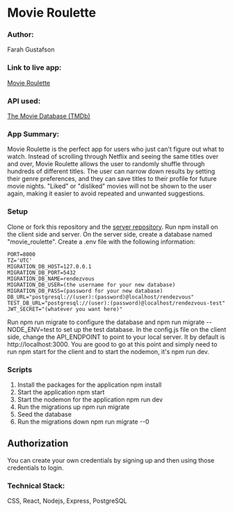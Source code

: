 # Movie Roulette

### Author:
Farah Gustafson 

### Link to live app: 
[Movie Roulette](https://movie-roulette-app-6itlzl39z-farahgus.vercel.app)

### API used:
[The Movie Database (TMDb)](https://www.themoviedb.org/documentation/api?language=en-US)

### App Summary:
Movie Roulette is the perfect app for users who just can't figure out what to watch. Instead of scrolling through Netflix and seeing the same titles over and over, Movie Roulette allows the user to randomly shuffle through hundreds of different titles. The user can narrow down results by setting their genre preferences, and they can save titles to their profile for future movie nights. "Liked" or "disliked" movies will not be shown to the user again, making it easier to avoid repeated and unwanted suggestions.


### Setup
Clone or fork this repository and the [server repository](https://github.com/Farahgus10/Movie-Roulette-Server). Run npm install on the client side and server. On the server side, create a database named "movie_roulette". Create a .env file with the following information:
```
PORT=8000
TZ='UTC'
MIGRATION_DB_HOST=127.0.0.1
MIGRATION_DB_PORT=5432
MIGRATION_DB_NAME=rendezvous
MIGRATION_DB_USER=(the username for your new database)
MIGRATION_DB_PASS=(password for your new database)
DB_URL="postgresql://(user):(password)@localhost/rendezvous"
TEST_DB_URL="postgresql://(user):(password)@localhost/rendezvous-test"
JWT_SECRET="(whatever you want here)"
```

Run npm run migrate to configure the database and npm run migrate --NODE_ENV=test to set up the test database. In the config.js file on the client side, change the API_ENDPOINT to point to your local server. It by default is http://localhost:3000. You are good to go at this point and simply need to run npm start for the client and to start the nodemon, it's npm run dev.


### Scripts
1. Install the packages for the application npm install
2. Start the application npm start
3. Start the nodemon for the application npm run dev
4. Run the migrations up npm run migrate
5. Seed the database
6. Run the migrations down npm run migrate --0


## Authorization
You can create your own credentials by signing up and then using those credentials to login. 


### Technical Stack:
CSS, React, Nodejs, Express, PostgreSQL
